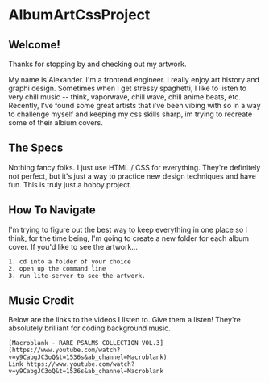 # AlbumArtCssProject

## Welcome!

Thanks for stopping by and checking out my artwork.

My name is Alexander. I'm a frontend engineer. I really enjoy art history and graphi design. Sometimes when I get stressy spaghetti, I like to listen to very chill music -- think, vaporwave, chill wave, chill anime beats, etc. Recently, I've found some great artists that i've been vibing with so in a way to challenge myself and keeping my css skills sharp, im trying to recreate some of their albium covers.

## The Specs

Nothing fancy folks. I just use HTML / CSS for everything. They're definitely not perfect, but it's just a way to practice new design techniques and have fun. This is truly just a hobby project.

## How To Navigate

I'm trying to figure out the best way to keep everything in one place so I think, for the time being, I'm going to create a new folder for each album cover. If you'd like to see the artwork...

    1. cd into a folder of your choice
    2. open up the command line
    3. run lite-server to see the artwork.

## Music Credit

Below are the links to the videos I listen to. Give them a listen! They're absolutely brilliant for coding background music.

    [Macroblank - RARE PSALMS COLLECTION VOL​.​3](https://www.youtube.com/watch?v=y9CabgJC3oQ&t=1536s&ab_channel=Macroblank)
    Link https://www.youtube.com/watch?v=y9CabgJC3oQ&t=1536s&ab_channel=Macroblank
